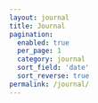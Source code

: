 ```yaml
---
layout: journal
title: Journal
pagination:
  enabled: true
  per_page: 1
  category: journal
  sort_field: 'date'
  sort_reverse: true
permalink: /journal/
---
```

